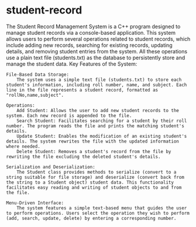 # student-record

The Student Record Management System is a C++ program designed to manage student records via a console-based application. This system allows users to perform several operations related to student records, which include adding new records, searching for existing records, updating details, and removing student entries from the system. All these operations use a plain text file (students.txt) as the database to persistently store and manage the student data.
Key Features of the System:

    File-Based Data Storage:
        The system uses a simple text file (students.txt) to store each student's information, including roll number, name, and subject. Each line in the file represents a student record, formatted as "rollNo,name,subject".

    Operations:
        Add Student: Allows the user to add new student records to the system. Each new record is appended to the file.
        Search Student: Facilitates searching for a student by their roll number. The program reads the file and prints the matching student's details.
        Update Student: Enables the modification of an existing student's details. The system rewrites the file with the updated information where needed.
        Delete Student: Removes a student's record from the file by rewriting the file excluding the deleted student's details.

    Serialization and Deserialization:
        The Student class provides methods to serialize (convert to a string suitable for file storage) and deserialize (convert back from the string to a Student object) student data. This functionality facilitates easy reading and writing of student objects to and from the file.

    Menu-Driven Interface:
        The system features a simple text-based menu that guides the user to perform operations. Users select the operation they wish to perform (add, search, update, delete) by entering a corresponding number.
